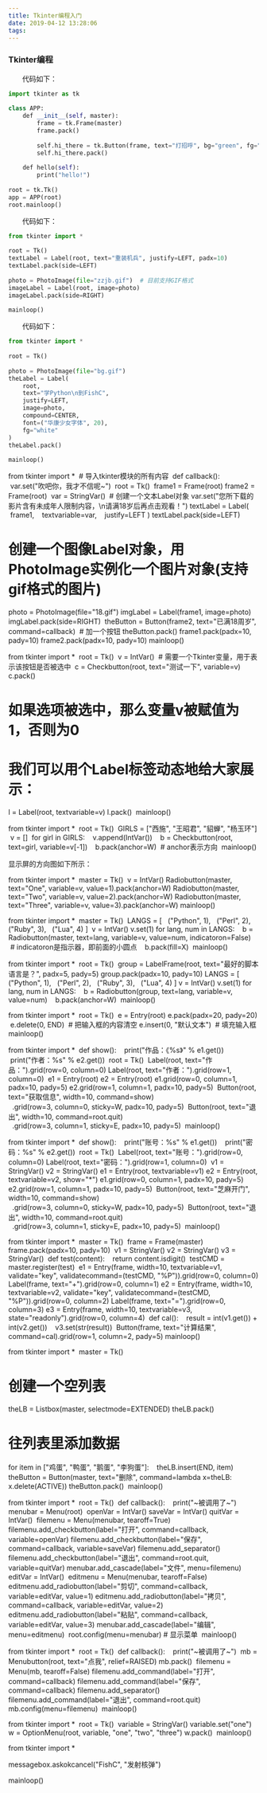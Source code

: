 ```yaml
---
title: Tkinter编程入门
date: 2019-04-12 13:28:06
tags:
---
```

### Tkinter编程

&emsp;&emsp;代码如下：

``` python
import tkinter as tk
​
class APP:
    def __init__(self, master):
        frame = tk.Frame(master)
        frame.pack()
​
        self.hi_there = tk.Button(frame, text="打招呼", bg="green", fg="red", command=self.hello)
        self.hi_there.pack()
​
    def hello(self):
        print("hello!")
​
root = tk.Tk()
app = APP(root)
root.mainloop()
```

&emsp;&emsp;代码如下：

``` python
from tkinter import *
​
root = Tk()
textLabel = Label(root, text="重装机兵", justify=LEFT, padx=10)
textLabel.pack(side=LEFT)
​
photo = PhotoImage(file="zzjb.gif")  # 目前支持GIF格式
imageLabel = Label(root, image=photo)
imageLabel.pack(side=RIGHT)
​
mainloop()
```

&emsp;&emsp;代码如下：

``` python
from tkinter import *
​
root = Tk()
​
photo = PhotoImage(file="bg.gif")
theLabel = Label(
    root,
    text="学Python\n到FishC",
    justify=LEFT,
    image=photo,
    compound=CENTER,
    font=("华康少女字体", 20),
    fg="white"
)
theLabel.pack()
​
mainloop()
```

from tkinter import *  # 导入tkinter模块的所有内容
​
def callback():
    var.set("吹吧你，我才不信呢~")
​
root = Tk()
​
frame1 = Frame(root)
frame2 = Frame(root)
​
var = StringVar()  # 创建一个文本Label对象
var.set("您所下载的影片含有未成年人限制内容，\n请满18岁后再点击观看！")
textLabel = Label(
    frame1,
    textvariable=var,
    justify=LEFT
)
textLabel.pack(side=LEFT)
​
# 创建一个图像Label对象，用PhotoImage实例化一个图片对象(支持gif格式的图片)
photo = PhotoImage(file="18.gif")
imgLabel = Label(frame1, image=photo)
imgLabel.pack(side=RIGHT)
​
theButton = Button(frame2, text="已满18周岁", command=callback)  # 加一个按钮
theButton.pack()
​
frame1.pack(padx=10, pady=10)
frame2.pack(padx=10, pady=10)
​
mainloop()

from tkinter import *
​
root = Tk()
​
v = IntVar()  # 需要一个Tkinter变量，用于表示该按钮是否被选中
​
c = Checkbutton(root, text="测试一下", variable=v)
c.pack()
​
# 如果选项被选中，那么变量v被赋值为1，否则为0
# 我们可以用个Label标签动态地给大家展示：
l = Label(root, textvariable=v)
l.pack()
​
mainloop()

from tkinter import *
​
root = Tk()
​
GIRLS = ["西施", "王昭君", "貂蝉", "杨玉环"]
​
v = []
​
for girl in GIRLS:
    v.append(IntVar())
    b = Checkbutton(root, text=girl, variable=v[-1])
    b.pack(anchor=W)  # anchor表示方向
​
mainloop()

显示屏的方向图如下所示：

from tkinter import *
​
master = Tk()
​
v = IntVar()
​
Radiobutton(master, text="One", variable=v, value=1).pack(anchor=W)
Radiobutton(master, text="Two", variable=v, value=2).pack(anchor=W)
Radiobutton(master, text="Three", variable=v, value=3).pack(anchor=W)
​
mainloop()

from tkinter import *
​
master = Tk()
​
LANGS = [
    ("Python", 1),
    ("Perl", 2),
    ("Ruby", 3),
    ("Lua", 4)
]
​
v = IntVar()
v.set(1)
for lang, num in LANGS:
    b = Radiobutton(master, text=lang, variable=v, value=num, indicatoron=False)  # indicatoron是指示器，即前面的小圆点
    b.pack(fill=X)
​
mainloop()

from tkinter import *
​
root = Tk()
​
group = LabelFrame(root, text="最好的脚本语言是？", padx=5, pady=5)
group.pack(padx=10, pady=10)
​
LANGS = [
    ("Python", 1),
    ("Perl", 2),
    ("Ruby", 3),
    ("Lua", 4)
]
​
v = IntVar()
v.set(1)
for lang, num in LANGS:
    b = Radiobutton(group, text=lang, variable=v, value=num)
    b.pack(anchor=W)
​
mainloop()

from tkinter import *
​
root = Tk()
​
e = Entry(root)
e.pack(padx=20, pady=20)
​
e.delete(0, END)  # 把输入框的内容清空
e.insert(0, "默认文本")  # 填充输入框
​
mainloop()

from tkinter import *
​
def show():
    print("作品：《%s》" % e1.get())
    print("作者：%s" % e2.get())
​
root = Tk()
​
Label(root, text="作品：").grid(row=0, column=0)
Label(root, text="作者：").grid(row=1, column=0)
​
e1 = Entry(root)
e2 = Entry(root)
e1.grid(row=0, column=1, padx=10, pady=5)
e2.grid(row=1, column=1, padx=10, pady=5)
​
Button(root, text="获取信息", width=10, command=show) \
    .grid(row=3, column=0, sticky=W, padx=10, pady=5)
​
Button(root, text="退出", width=10, command=root.quit) \
    .grid(row=3, column=1, sticky=E, padx=10, pady=5)
​
mainloop()

from tkinter import *
​
def show():
    print("账号：%s" % e1.get())
    print("密码：%s" % e2.get())
​
root = Tk()
​
Label(root, text="账号：").grid(row=0, column=0)
Label(root, text="密码：").grid(row=1, column=0)
​
v1 = StringVar()
v2 = StringVar()
​
e1 = Entry(root, textvariable=v1)
e2 = Entry(root, textvariable=v2, show="*")
e1.grid(row=0, column=1, padx=10, pady=5)
e2.grid(row=1, column=1, padx=10, pady=5)
​
Button(root, text="芝麻开门", width=10, command=show) \
    .grid(row=3, column=0, sticky=W, padx=10, pady=5)
​
Button(root, text="退出", width=10, command=root.quit) \
    .grid(row=3, column=1, sticky=E, padx=10, pady=5)
​
mainloop()

from tkinter import *
​
master = Tk()
​
frame = Frame(master)
frame.pack(padx=10, pady=10)
​
v1 = StringVar()
v2 = StringVar()
v3 = StringVar()
​
def test(content):
    return content.isdigit()
​
testCMD = master.register(test)
​
e1 = Entry(frame, width=10, textvariable=v1, validate="key", validatecommand=(testCMD, "%P")).grid(row=0, column=0)
Label(frame, text="+").grid(row=0, column=1)
e2 = Entry(frame, width=10, textvariable=v2, validate="key", validatecommand=(testCMD, "%P")).grid(row=0, column=2)
Label(frame, text="=").grid(row=0, column=3)
e3 = Entry(frame, width=10, textvariable=v3, state="readonly").grid(row=0, column=4)
​
def cal():
    result = int(v1.get()) + int(v2.get())
    v3.set(str(result))
​
Button(frame, text="计算结果", command=cal).grid(row=1, column=2, pady=5)
​
mainloop()

from tkinter import *
​
master = Tk()
​
# 创建一个空列表
theLB = Listbox(master, selectmode=EXTENDED)
theLB.pack()
​
# 往列表里添加数据
for item in ["鸡蛋", "鸭蛋", "鹅蛋", "李狗蛋"]:
    theLB.insert(END, item)
​
theButton = Button(master, text="删除", command=lambda x=theLB: x.delete(ACTIVE))
theButton.pack()
​
mainloop()

from tkinter import *
​
root = Tk()
​
def callback():
    print("~被调用了~")
​
menubar = Menu(root)
​
openVar = IntVar()
saveVar = IntVar()
quitVar = IntVar()
​
filemenu = Menu(menubar, tearoff=True)
filemenu.add_checkbutton(label="打开", command=callback, variable=openVar)
filemenu.add_checkbutton(label="保存", command=callback, variable=saveVar)
filemenu.add_separator()
filemenu.add_checkbutton(label="退出", command=root.quit, variable=quitVar)
menubar.add_cascade(label="文件", menu=filemenu)
​
editVar = IntVar()
​
editmenu = Menu(menubar, tearoff=False)
editmenu.add_radiobutton(label="剪切", command=callback, variable=editVar, value=1)
editmenu.add_radiobutton(label="拷贝", command=callback, variable=editVar, value=2)
editmenu.add_radiobutton(label="粘贴", command=callback, variable=editVar, value=3)
menubar.add_cascade(label="编辑", menu=editmenu)
​
root.config(menu=menubar) # 显示菜单
​
mainloop()

from tkinter import *
​
root = Tk()
​
def callback():
    print("~被调用了~")
​
mb = Menubutton(root, text="点我", relief=RAISED)
mb.pack()
​
filemenu = Menu(mb, tearoff=False)
filemenu.add_command(label="打开", command=callback)
filemenu.add_command(label="保存", command=callback)
filemenu.add_separator()
filemenu.add_command(label="退出", command=root.quit)
​
mb.config(menu=filemenu)
​
mainloop()

from tkinter import *
​
root = Tk()
​
variable = StringVar()
variable.set("one")
​
w = OptionMenu(root, variable, "one", "two", "three")
w.pack()
​
mainloop()

from tkinter import *

messagebox.askokcancel("FishC", "发射核弹")

mainloop()
